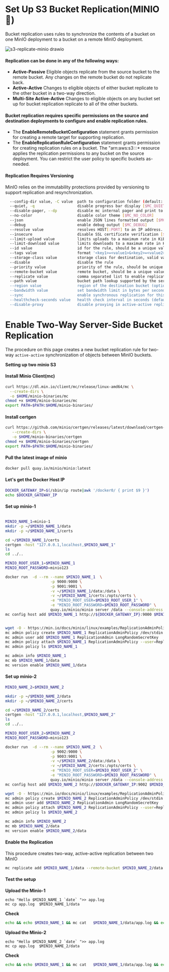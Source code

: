 # Set Up S3 Bucket Replication(MINIO 🥡)
Bucket replication uses rules to synchronize the contents of a bucket on one MinIO deployment to a bucket on a remote MinIO deployment.

![s3-replicate-minio drawio](https://github.com/user-attachments/assets/a8b00cf9-fcd1-49a8-a0fc-43673f23f0e2)



#### Replication can be done in any of the following ways:
- **Active-Passive** Eligible objects replicate from the source bucket to the remote bucket. Any changes on the remote bucket do not replicate back.
- **Active-Active** Changes to eligible objects of either bucket replicate to the other bucket in a two-way direction.
- **Multi-Site Active-Active** Changes to eligible objects on any bucket set up for bucket replication replicate to all of the other buckets.

#### Bucket replication requires specific permissions on the source and destination deployments to configure and enable replication rules.

- The **EnableRemoteBucketConfiguration** statement grants permission for creating a remote target for supporting replication.
- The **EnableReplicationRuleConfiguration** statement grants permission for creating replication rules on a bucket. The "arn:aws:s3:::* resource applies the replication permissions to any bucket on the source deployment. You can restrict the user policy to specific buckets as-needed.

#### Replication Requires Versioning
MinIO relies on the immutability protections provided by versioning to support replication and resynchronization.

```bash
  --config-dir value, -C value  path to configuration folder (default: "/root/.mc") [$MC_CONFIG_DIR]                                                                                                                              
  --quiet, -q                   disable progress bar display [$MC_QUIET]                                                                                                                                                          
  --disable-pager, --dp         disable mc internal pager and print to raw stdout [$MC_DISABLE_PAGER]                                                                                                                             
  --no-color                    disable color theme [$MC_NO_COLOR]                                                                                                                                                                
  --json                        enable JSON lines formatted output [$MC_JSON]                                                                                                                                                     
  --debug                       enable debug output [$MC_DEBUG]                                                                                                                                                                   
  --resolve value               resolves HOST[:PORT] to an IP address. Example: minio.local:9000=10.10.75.1 [$MC_RESOLVE]                                                                                                         
  --insecure                    disable SSL certificate verification [$MC_INSECURE]                                                                                                                                               
  --limit-upload value          limits uploads to a maximum rate in KiB/s, MiB/s, GiB/s. (default: unlimited) [$MC_LIMIT_UPLOAD]                                                                                                  
  --limit-download value        limits downloads to a maximum rate in KiB/s, MiB/s, GiB/s. (default: unlimited) [$MC_LIMIT_DOWNLOAD]                                                                                              
  --id value                    id for the rule, should be a unique value                                                                                                                                                         
  --tags value                  format '<key1>=<value1>&<key2>=<value2>&<key3>=<value3>', multiple values allowed for multiple key/value pairs                                                                                    
  --storage-class value         storage class for destination, valid values are either "STANDARD" or "REDUCED_REDUNDANCY"                                                                                                         
  --disable                     disable the rule                                                                                                                                                                                  
  --priority value              priority of the rule, should be unique and is a required field (default: 0)                                                                                                                       
  --remote-bucket value         remote bucket, should be a unique value for the configuration                                                                                                                                     
  --replicate value             comma separated list to enable replication of soft deletes, permanent deletes, existing objects and metadata sync (default: "delete-marker,delete,existing-objects,metadata-sync")                
  --path value                  bucket path lookup supported by the server. Valid options are ['auto', 'on', 'off']' (default: "auto")                                                                                            
  --region value                region of the destination bucket (optional)                                                                                                                                                       
  --bandwidth value             set bandwidth limit in bytes per second (K,B,G,T for metric and Ki,Bi,Gi,Ti for IEC units)                                                                                                        
  --sync                        enable synchronous replication for this target. default is async                                                                                                                                  
  --healthcheck-seconds value   health check interval in seconds (default: 60)                                                                                                                                                    
  --disable-proxy               disable proxying in active-active replication. If unset, default behavior is to proxy
```
# Enable Two-Way Server-Side Bucket Replication
The procedure on this page creates a new bucket replication rule for two-way `active-active` synchronization of objects between MinIO buckets.

**Setting up two minio S3**
#### Install Minio Client(mc)
```bash
curl https://dl.min.io/client/mc/release/linux-amd64/mc \
  --create-dirs \
  -o $HOME/minio-binaries/mc
chmod +x $HOME/minio-binaries/mc
export PATH=$PATH:$HOME/minio-binaries/

```
#### Install certgen
```bash
curl https://github.com/minio/certgen/releases/latest/download/certgen-linux-amd64 \
   --create-dirs \
   -o $HOME/minio-binaries/certgen
chmod +x $HOME/minio-binaries/certgen
export PATH=$PATH:$HOME/minio-binaries/
```
#### Pull the latest image of minio
```bash
docker pull quay.io/minio/minio:latest
```
#### Let's get the Docker Host IP 
```bash
DOCKER_GATEWAY_IP=$(/sbin/ip route|awk '/docker0/ { print $9 }')
echo $DOCKER_GATEWAY_IP
```
#### Set up minio-1
```bash

MINIO_NAME_1=minio-1
mkdir -p ~/$MINIO_NAME_1/data
mkdir -p ~/$MINIO_NAME_1/certs

cd ~/$MINIO_NAME_1/certs
certgen -host "127.0.0.1,localhost,$MINIO_NAME_1"
ls
cd ../..

MINIO_ROOT_USER_1=$MINIO_NAME_1
MINIO_ROOT_PASSWORD=minio123

docker run  -d --rm --name $MINIO_NAME_1  \
                    -p 9000:9000 \
                    -p 9001:9001 \
                    -v ~/$MINIO_NAME_1/data:/data \
                    -v ~/$MINIO_NAME_1/certs:/opts/certs \
                    -e "MINIO_ROOT_USER=$MINIO_ROOT_USER_1" \
                    -e "MINIO_ROOT_PASSWORD=$MINIO_ROOT_PASSWORD" \
                    quay.io/minio/minio server /data --console-address ":9001" --certs-dir /opts/certs
mc config host add $MINIO_NAME_1 http://${DOCKER_GATEWAY_IP}:9000 $MINIO_ROOT_USER_1 $MINIO_ROOT_PASSWORD


wget -O - https://min.io/docs/minio/linux/examples/ReplicationAdminPolicy.json | \
mc admin policy create $MINIO_NAME_1 ReplicationAdminPolicy /dev/stdin
mc admin user add $MINIO_NAME_1 ReplicationAdmin LongRandomSecretKey
mc admin policy attach $MINIO_NAME_1 ReplicationAdminPolicy --user=ReplicationAdmin
mc admin policy ls $MINIO_NAME_1

mc admin info $MINIO_NAME_1
mc mb $MINIO_NAME_1/data
mc version enable $MINIO_NAME_1/data
```

#### Set up minio-2
```bash
MINIO_NAME_2=$MINIO_NAME_2

mkdir -p ~/$MINIO_NAME_2/data
mkdir -p ~/$MINIO_NAME_2/certs

cd ~/$MINIO_NAME_2/certs
certgen -host "127.0.0.1,localhost,$MINIO_NAME_2"
ls
cd ../..

MINIO_ROOT_USER_2=$MINIO_NAME_2
MINIO_ROOT_PASSWORD=minio123

docker run  -d --rm --name $MINIO_NAME_2  \
                    -p 9002:9000 \
                    -p 9003:9001 \
                    -v ~/$MINIO_NAME_2/data:/data \
                    -v ~/$MINIO_NAME_2/certs:/opts/certs \
                    -e "MINIO_ROOT_USER=$MINIO_ROOT_USER_2" \
                    -e "MINIO_ROOT_PASSWORD=$MINIO_ROOT_PASSWORD" \
                    quay.io/minio/minio server /data --console-address ":9001" --certs-dir /opts/certs
mc config host add $MINIO_NAME_2 http://$DOCKER_GATEWAY_IP:9002 $MINIO_ROOT_USER_2 $MINIO_ROOT_PASSWORD     

wget -O - https://min.io/docs/minio/linux/examples/ReplicationAdminPolicy.json | \
mc admin policy create $MINIO_NAME_2 ReplicationAdminPolicy /dev/stdin
mc admin user add $MINIO_NAME_2 ReplicationAdmin LongRandomSecretKey
mc admin policy attach $MINIO_NAME_2 ReplicationAdminPolicy --user=ReplicationAdmin
mc admin policy ls $MINIO_NAME_2

mc admin info $MINIO_NAME_2
mc mb $MINIO_NAME_2/data
mc version enable $MINIO_NAME_2/data
```
#### Enable the Replication
This procedure creates two-way, active-active replication between two MinIO

```bash
mc replicate add $MINIO_NAME_1/data --remote-bucket $MINIO_NAME_2/data  --priority 1
```
#### Test the setup  
**Upload the Minio-1** 
```
echo "Hello $MINIO_NAME_1 `date` ">> app.log   
mc cp app.log  $MINIO_NAME_1/data
```
**Check** 
```bash
echo && echo $MINIO_NAME_1 && mc cat   $MINIO_NAME_1/data/app.log && echo &&echo $MINIO_NAME_2 && mc cat $MINIO_NAME_2/data/app.log && echo 
```
**Upload the Minio-2**
```
echo "Hello $MINIO_NAME_2 `date` ">> app.log   
mc cp app.log  $MINIO_NAME_2/data
```
**Check** 
```bash
echo && echo $MINIO_NAME_1 && mc cat   $MINIO_NAME_1/data/app.log && echo &&echo $MINIO_NAME_2 && mc cat $MINIO_NAME_2/data/app.log && echo 
```






